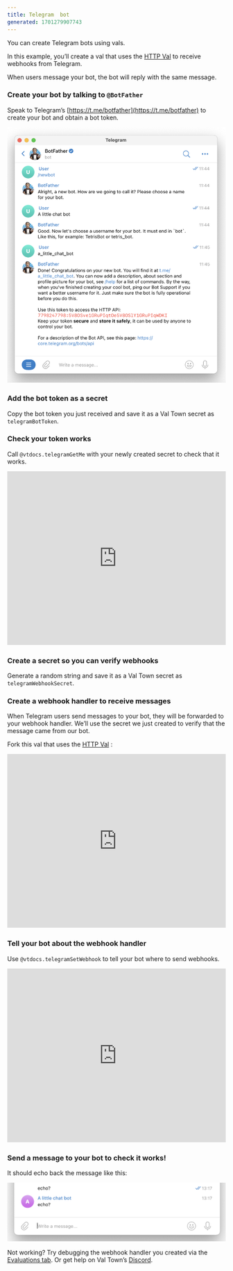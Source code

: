 ```yaml
---
title: Telegram  bot
generated: 1701279907743
---
```


You can create Telegram bots using vals.

In this example, you’ll create a val that uses the [HTTP Val](/types/http) to
receive webhooks from Telegram.

When users message your bot, the bot will reply with the same message.

### Create your bot by talking to `@BotFather`

Speak to Telegram’s [https://t.me/botfather](https://t.me/botfather) to create
your bot and obtain a bot token.

![Screenshot 2023-06-23 at 11.46.35.png](./create-a-telegram-echo-bot/screenshot_2023-06-23_at_114635.png)

### Add the bot token as a secret

Copy the bot token you just received and save it as a Val Town secret as
`telegramBotToken`.

### Check your token works

Call `@vtdocs.telegramGetMe` with your newly created secret to check that it
works.

<div class="not-content">
  <iframe src="https://www.val.town/embed/vtdocs.getMeExample" width="100%" frameborder="no" style="height: 400px;">
    &#x20;
  </iframe>
</div>

### Create a secret so you can verify webhooks

Generate a random string and save it as a Val Town secret as
`telegramWebhookSecret`.

### Create a webhook handler to receive messages

When Telegram users send messages to your bot, they will be forwarded to your
webhook handler. We’ll use the secret we just created to verify that the message
came from our bot.

Fork this val that uses the [HTTP Val](/types/http) :

<div class="not-content">
  <iframe src="https://www.val.town/embed/neverstew.telegramWebhookEchoMessage" width="100%" frameborder="no" style="height: 400px;">
    &#x20;
  </iframe>
</div>

### Tell your bot about the webhook handler

Use `@vtdocs.telegramSetWebhook` to tell your bot where to send webhooks.

<div class="not-content">
  <iframe src="https://www.val.town/embed/neverstew.setWebhookExample" width="100%" frameborder="no" style="height: 400px;">
    &#x20;
  </iframe>
</div>

### Send a message to your bot to check it works!

It should echo back the message like this:

![Screenshot 2023-06-23 at 13.17.52.png](./create-a-telegram-echo-bot/screenshot_2023-06-23_at_131752.png)

Not working? Try debugging the webhook handler you created via the
[Evaluations tab](https://www.val.town/settings/evaluations). Or get help on Val
Town’s [Discord](https://discord.gg/dHv45uN5RY).
